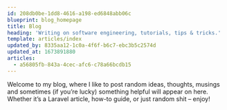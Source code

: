 ```yaml
---
id: 208db0be-1dd8-4616-a198-ed6848abb06c
blueprint: blog_homepage
title: Blog
heading: 'Writing on software engineering, tutorials, tips & tricks.'
template: articles/index
updated_by: 8335aa12-1c0a-4f6f-b6c7-ebc3b5c2574d
updated_at: 1673891880
articles:
  - a56805fb-843a-4cec-afc6-c78a66bcdb15
---
```

Welcome to my blog, where I like to post random ideas, thoughts, musings and sometimes (if you’re lucky) something helpful will appear on here. Whether it’s a Laravel article, how-to guide, or just random shit – enjoy!